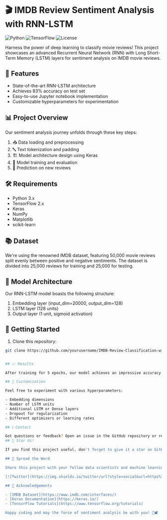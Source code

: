 # 🎬 IMDB Review Sentiment Analysis with RNN-LSTM

![Python](https://img.shields.io/badge/Python-3.x-blue.svg)
![TensorFlow](https://img.shields.io/badge/TensorFlow-2.x-orange.svg)
![License](https://img.shields.io/badge/license-MIT-green.svg)

Harness the power of deep learning to classify movie reviews! This project showcases an advanced Recurrent Neural Network (RNN) with Long Short-Term Memory (LSTM) layers for sentiment analysis on IMDB movie reviews.

## 🚀 Features

- State-of-the-art RNN-LSTM architecture
- Achieves 83% accuracy on test set
- Easy-to-use Jupyter notebook implementation
- Customizable hyperparameters for experimentation

## 📊 Project Overview

Our sentiment analysis journey unfolds through these key steps:

1. 📥 Data loading and preprocessing
2. 🔤 Text tokenization and padding
3. 🏗️ Model architecture design using Keras
4. 🧠 Model training and evaluation
5. 🔮 Prediction on new reviews

## 🛠️ Requirements

- Python 3.x
- TensorFlow 2.x
- Keras
- NumPy
- Matplotlib
- scikit-learn

## 📚 Dataset

We're using the renowned IMDB dataset, featuring 50,000 movie reviews split evenly between positive and negative sentiments. The dataset is divided into 25,000 reviews for training and 25,000 for testing.

## 🧠 Model Architecture

Our RNN-LSTM model boasts the following structure:

1. Embedding layer (input_dim=20000, output_dim=128)
2. LSTM layer (128 units)
3. Output layer (1 unit, sigmoid activation)

## 🚀 Getting Started

1. Clone this repository:
```bash
git clone https://github.com/yourusername/IMDB-Review-Classification-with-RNN-LSTM.git


## 📈 Results

After training for 5 epochs, our model achieves an impressive accuracy of approximately 83% on the test set.

## 🔧 Customization

Feel free to experiment with various hyperparameters:

- Embedding dimensions
- Number of LSTM units
- Additional LSTM or Dense layers
- Dropout for regularization
- Different optimizers or learning rates

## 📞 Contact

Got questions or feedback? Open an issue in the GitHub repository or reach out.
## 🌟 Star Us!

If you find this project useful, don't forget to give it a star on GitHub! It helps us know you appreciate our work.

## 📣 Spread the Word

Share this project with your fellow data scientists and machine learning enthusiasts:

[![Twitter](https://img.shields.io/twitter/url?style=social&url=https%3A%2F%2Fgithub.com%2Fyourusername%2Fimdb-sentiment-analysis-rnn-lstm)](https://twitter.com/intent/tweet?text=Check%20out%20this%20awesome%20IMDB%20Sentiment%20Analysis%20project%20using%20RNN-LSTM!&url=https%3A%2F%2Fgithub.com%2Fyourusername%2Fimdb-sentiment-analysis-rnn-lstm)

## 🎉 Acknowledgements

- [IMDB Dataset](https://www.imdb.com/interfaces/)
- [Keras Documentation](https://keras.io/)
- [TensorFlow Tutorials](https://www.tensorflow.org/tutorials)

Happy coding and may the force of sentiment analysis be with you! 🚀📽️
